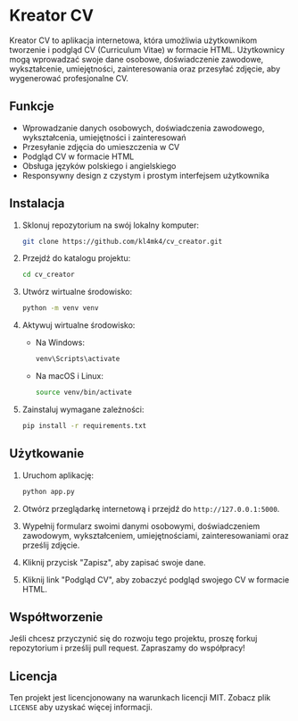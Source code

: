 # Kreator CV

Kreator CV to aplikacja internetowa, która umożliwia użytkownikom tworzenie i podgląd CV (Curriculum Vitae) w formacie HTML. Użytkownicy mogą wprowadzać swoje dane osobowe, doświadczenie zawodowe, wykształcenie, umiejętności, zainteresowania oraz przesyłać zdjęcie, aby wygenerować profesjonalne CV.

## Funkcje

- Wprowadzanie danych osobowych, doświadczenia zawodowego, wykształcenia, umiejętności i zainteresowań
- Przesyłanie zdjęcia do umieszczenia w CV
- Podgląd CV w formacie HTML
- Obsługa języków polskiego i angielskiego
- Responsywny design z czystym i prostym interfejsem użytkownika

## Instalacja

1. Sklonuj repozytorium na swój lokalny komputer:

    ```bash
    git clone https://github.com/kl4mk4/cv_creator.git
    ```

2. Przejdź do katalogu projektu:

    ```bash
    cd cv_creator
    ```

3. Utwórz wirtualne środowisko:

    ```bash
    python -m venv venv
    ```

4. Aktywuj wirtualne środowisko:

    - Na Windows:

        ```bash
        venv\Scripts\activate
        ```

    - Na macOS i Linux:

        ```bash
        source venv/bin/activate
        ```

5. Zainstaluj wymagane zależności:

    ```bash
    pip install -r requirements.txt
    ```

## Użytkowanie

1. Uruchom aplikację:

    ```bash
    python app.py
    ```

2. Otwórz przeglądarkę internetową i przejdź do `http://127.0.0.1:5000`.

3. Wypełnij formularz swoimi danymi osobowymi, doświadczeniem zawodowym, wykształceniem, umiejętnościami, zainteresowaniami oraz prześlij zdjęcie.

4. Kliknij przycisk "Zapisz", aby zapisać swoje dane.

5. Kliknij link "Podgląd CV", aby zobaczyć podgląd swojego CV w formacie HTML.


## Współtworzenie

Jeśli chcesz przyczynić się do rozwoju tego projektu, proszę forkuj repozytorium i prześlij pull request. Zapraszamy do współpracy!

## Licencja

Ten projekt jest licencjonowany na warunkach licencji MIT. Zobacz plik `LICENSE` aby uzyskać więcej informacji.

